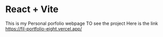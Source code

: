 # React + Vite
This is my Personal porfolio webpage
TO see the project Here is the link https://fil-portfolio-eight.vercel.app/
